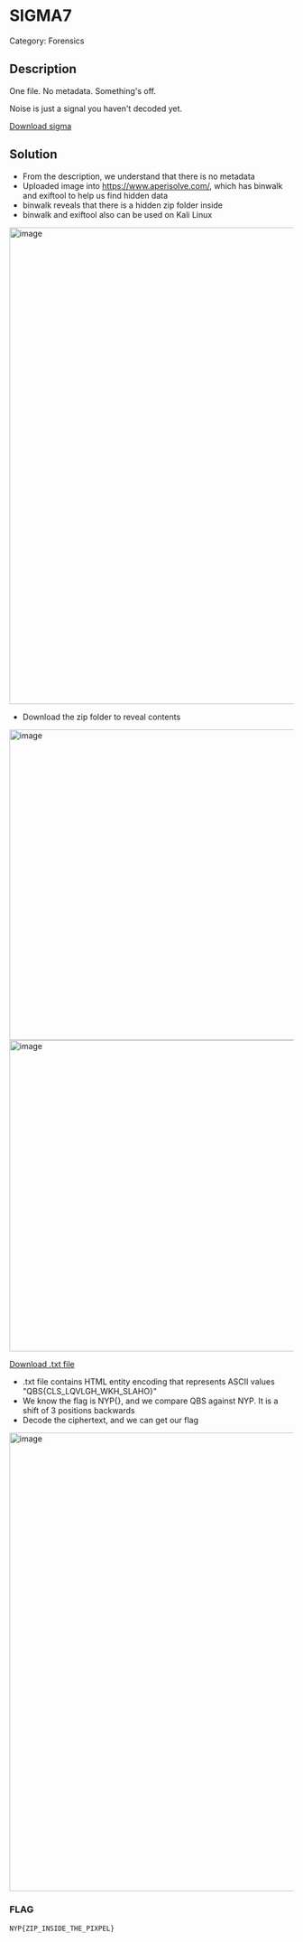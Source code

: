 # SIGMA7 

Category: Forensics

## Description
One file. No metadata. Something's off.

Noise is just a signal you haven't decoded yet.

[Download sigma](https://github.com/Diablo2912/CTF-Writeups/blob/main/NYP%20InfoSec%20June%20CTF%202025/.files/sigma.jpg)

## Solution 
- From the description, we understand that there is no metadata 
- Uploaded image into https://www.aperisolve.com/, which has binwalk and exiftool to help us find hidden data
- binwalk reveals that there is a hidden zip folder inside
- binwalk and exiftool also can be used on Kali Linux 
  
<img width="844" alt="image" src="https://github.com/user-attachments/assets/22cd0121-deb8-44c7-8c68-220a3c268fb1" />

- Download the zip folder to reveal contents

<img width="550" alt="image" src="https://github.com/user-attachments/assets/8920377e-4b69-4f60-8599-21de87988180" />

<img width="551" alt="image" src="https://github.com/user-attachments/assets/90e2c845-22f4-4828-81b4-42663a8949aa" />

[Download .txt file](https://github.com/Diablo2912/CTF-Writeups/blob/main/NYP%20InfoSec%20June%20CTF%202025/.files/01000110%2001101100%2001100001%2001100111%2000001010.txt)
- .txt file contains HTML entity encoding that represents ASCII values "QBS{CLS_LQVLGH_WKH_SLAHO}"
- We know the flag is NYP{}, and we compare QBS against NYP. It is a shift of 3 positions backwards
- Decode the ciphertext, and we can get our flag
  
<img width="812" alt="image" src="https://github.com/user-attachments/assets/9f659fd5-2b69-4fc9-a16c-f1a4b4846c08" />



### FLAG
    NYP{ZIP_INSIDE_THE_PIXPEL}
